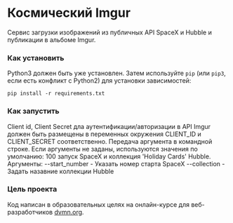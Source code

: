# Космический Imgur

Сервис загрузки изображений из публичных API SpaceX и Hubble и публикации в альбоме Imgur.

### Как установить

Python3 должен быть уже установлен. 
Затем используйте `pip` (или `pip3`, если есть конфликт с Python2) для установки зависимостей:
```
pip install -r requirements.txt
```

### Как запустить

Client id, Client Secret дла аутентификации/авторизации в API Imgur должен быть  размещены 
в переменных окружения CLIENT_ID и CLIENT_SECRET соответственно.
Передача аргумента в командной строке. Если аргументы не заданы, используются значения по умолчанию:
100 запуск SpaceX и коллекция 'Holiday Cards' Hubble.
Аргументы:
--start_number - Указать номер старта SpaceX
--collection - Задать назавние коллекции Hubble

### Цель проекта

Код написан в образовательных целях на онлайн-курсе для веб-разработчиков [dvmn.org](https://dvmn.org/).